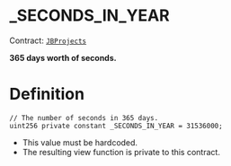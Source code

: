 # _SECONDS\_IN\_YEAR

Contract: [`JBProjects`](../)

**365 days worth of seconds.**

# Definition

```solidity
// The number of seconds in 365 days.
uint256 private constant _SECONDS_IN_YEAR = 31536000;
```

* This value must be hardcoded.
* The resulting view function is private to this contract.
